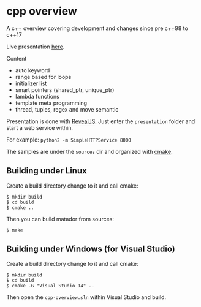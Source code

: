 # cpp overview

A c++ overview covering development and changes since pre c++98 to c++17

Live presentation [here](https://zussel.github.io/cpp-overview/).

Content
- auto keyword
- range based for loops
- initializer list
- smart pointers (shared_ptr, unique_ptr)
- lambda functions
- template meta programming
- thread, tuples, regex and move semantic

Presentation is done with [RevealJS](http://lab.hakim.se/reveal-js/#/). Just
enter the ```presentation``` folder and start a web service within.

For example:
```python2 -m SimpleHTTPService 8000```

The samples are under the ```sources``` dir and organized with [cmake](https://cmake.org/).

Building under Linux
--------------------

Create a build directory change to it and call cmake:

    $ mkdir build
    $ cd build
    $ cmake ..
    
Then you can build matador from sources:

    $ make

Building under Windows (for Visual Studio)
------------------------------------------

Create a build directory change to it and call cmake:

    $ mkdir build
    $ cd build
    $ cmake -G "Visual Studio 14" ..

Then open the ```cpp-overview.sln``` within Visual Studio and build.
